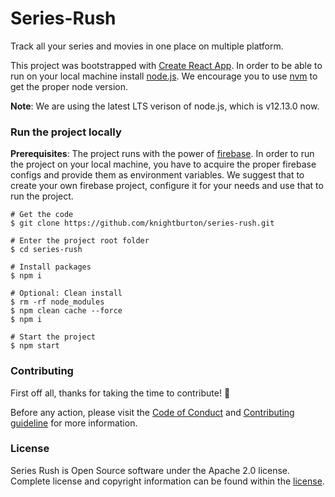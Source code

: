 # Series-Rush

Track all your series and movies in one place on multiple platform.

This project was bootstrapped with [Create React App](https://github.com/facebook/create-react-app).
In order to be able to run on your local machine install [node.js](https://nodejs.org). We encourage you to use [nvm](https://github.com/nvm-sh/nvm) to get the proper node version.

**Note**: We are using the latest LTS verison of node.js, which is v12.13.0 now.

### Run the project locally

**Prerequisites**: The project runs with the power of [firebase](https://firebase.google.com/). In order to run the project on your local machine, you have to acquire the proper firebase configs and provide them as environment variables. We suggest that to create your own firebase project, configure it for your needs and use that to run the project.

```
# Get the code
$ git clone https://github.com/knightburton/series-rush.git

# Enter the project root folder
$ cd series-rush

# Install packages
$ npm i

# Optional: Clean install
$ rm -rf node_modules
$ npm clean cache --force
$ npm i

# Start the project
$ npm start
```

### Contributing

First off all, thanks for taking the time to contribute! :muscle:

Before any action, please visit the [Code of Conduct](https://github.com/knightburton/series-rush/blob/master/CODE_OF_CONDUCT.md) and [Contributing guideline](https://github.com/knightburton/series-rush/blob/master/CONTRIBUTING.md) for more information.

### License

Series Rush is Open Source software under the Apache 2.0 license. Complete license and copyright information can be found within the [license](https://github.com/knightburton/series-rush/blob/master/LICENSE).
